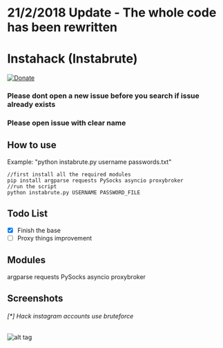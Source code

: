 # 21/2/2018 Update - The whole code has been rewritten

# Instahack (Instabrute)
[![Donate](https://img.shields.io/badge/Donate-PayPal-green.svg)](https://www.paypal.com/cgi-bin/webscr?cmd=_s-xclick&hosted_button_id=ARVABYAUX3NPC)

### Please dont open a new issue before you search if issue already exists
### Please open issue with clear name

## How to use
Example: "python instabrute.py username passwords.txt"
```
//first install all the required modules
pip install argparse requests PySocks asyncio proxybroker
//run the script
python instabrute.py USERNAME PASSWORD_FILE
```
## Todo List
- [x] Finish the base
- [ ] Proxy things improvement

## Modules
argparse
requests
PySocks
asyncio
proxybroker

## Screenshots
###### [*] Hack instagram accounts use bruteforce
![alt tag](https://raw.githubusercontent.com/shiva7755/master/screenshot.png)
